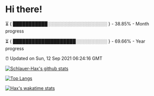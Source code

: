 # Hi there!

⏳ { ███████████░░░░░░░░░░░░░░░░░░░ } - 38.85% - Month progress

⏳ { ████████████████████░░░░░░░░░░ } - 69.66% - Year progress

⏰ Updated on Sun, 12 Sep 2021 06:24:16 GMT


[![Schlauer-Hax's github stats](https://github-readme-stats.vercel.app/api?username=Schlauer-Hax&show_icons=true&theme=dark&count_private=true)](https://github.com/Schlauer-Hax)


[![Top Langs](https://github-readme-stats.vercel.app/api/top-langs/?username=Schlauer-Hax&layout=compact&theme=dark)](https://github.com/Schlauer-Hax?tab=repositories)


[![Hax's wakatime stats](https://github-readme-stats.vercel.app/api/wakatime?username=Hax&theme=dark)](https://wakatime.com/@Hax)


